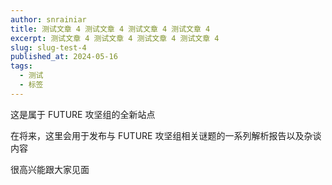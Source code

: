 ```yaml
---
author: snrainiar
title: 测试文章 4 测试文章 4 测试文章 4 测试文章 4
excerpt: 测试文章 4 测试文章 4 测试文章 4 测试文章 4
slug: slug-test-4
published_at: 2024-05-16
tags:
  - 测试
  - 标签
---
```


这是属于 FUTURE 攻坚组的全新站点

在将来，这里会用于发布与 FUTURE 攻坚组相关谜题的一系列解析报告以及杂谈内容

很高兴能跟大家见面
